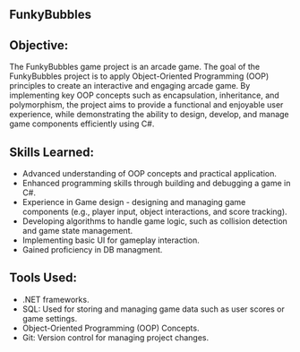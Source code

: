 ## FunkyBubbles
## Objective:

The FunkyBubbles game project is an arcade game. The goal of the FunkyBubbles project is to apply Object-Oriented Programming (OOP) principles to create an interactive and engaging arcade game. By implementing key OOP concepts such as encapsulation, inheritance, and polymorphism, the project aims to provide a functional and enjoyable user experience, while demonstrating the ability to design, develop, and manage game components efficiently using C#. 

## Skills Learned:

- Advanced understanding of OOP concepts and practical application.
- Enhanced programming skills through building and debugging a game in C#.
- Experience in Game design - designing and managing game components (e.g., player input, object interactions, and score tracking).
- Developing algorithms to handle game logic, such as collision detection and game state management.
- Implementing basic UI for gameplay interaction.
- Gained proficiency in DB managment.

## Tools Used:

- .NET frameworks.
- SQL: Used for storing and managing game data such as user scores or game settings.
- Object-Oriented Programming (OOP) Concepts.
- Git: Version control for managing project changes.

